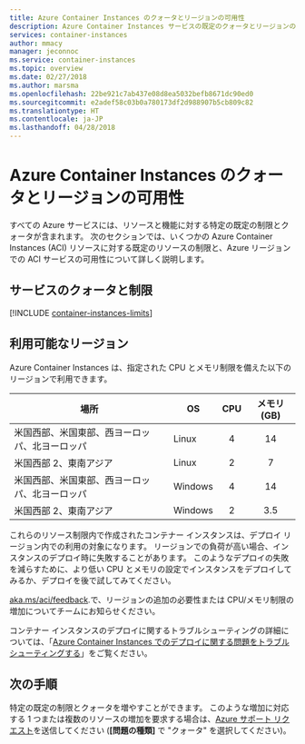 ```yaml
---
title: Azure Container Instances のクォータとリージョンの可用性
description: Azure Container Instances サービスの既定のクォータとリージョンの可用性。
services: container-instances
author: mmacy
manager: jeconnoc
ms.service: container-instances
ms.topic: overview
ms.date: 02/27/2018
ms.author: marsma
ms.openlocfilehash: 22be921c7ab437e08d8ea5032befb8671dc90ed0
ms.sourcegitcommit: e2adef58c03b0a780173df2d988907b5cb809c82
ms.translationtype: HT
ms.contentlocale: ja-JP
ms.lasthandoff: 04/28/2018
---
```

# <a name="quotas-and-region-availability-for-azure-container-instances"></a>Azure Container Instances のクォータとリージョンの可用性

すべての Azure サービスには、リソースと機能に対する特定の既定の制限とクォータが含まれます。 次のセクションでは、いくつかの Azure Container Instances (ACI) リソースに対する既定のリソースの制限と、Azure リージョンでの ACI サービスの可用性について詳しく説明します。

## <a name="service-quotas-and-limits"></a>サービスのクォータと制限

[!INCLUDE [container-instances-limits](../../includes/container-instances-limits.md)]

## <a name="region-availability"></a>利用可能なリージョン

Azure Container Instances は、指定された CPU とメモリ制限を備えた以下のリージョンで利用できます。

| 場所 | OS | CPU | メモリ (GB) |
| -------- | -- | :---: | :-----------: |
| 米国西部、米国東部、西ヨーロッパ、北ヨーロッパ | Linux | 4 | 14 |
| 米国西部 2、東南アジア | Linux | 2 | 7 |
| 米国西部、米国東部、西ヨーロッパ、北ヨーロッパ | Windows | 4 | 14 |
| 米国西部 2、東南アジア | Windows | 2 | 3.5 |

これらのリソース制限内で作成されたコンテナー インスタンスは、デプロイ リージョン内での利用の対象になります。 リージョンでの負荷が高い場合、インスタンスのデプロイ時に失敗することがあります。 このようなデプロイの失敗を減らすために、より低い CPU とメモリの設定でインスタンスをデプロイしてみるか、デプロイを後で試してみてください。

[aka.ms/aci/feedback](https://aka.ms/aci/feedback).で、リージョンの追加の必要性または CPU/メモリ制限の増加についてチームにお知らせください。

コンテナー インスタンスのデプロイに関するトラブルシューティングの詳細については、「[Azure Container Instances でのデプロイに関する問題をトラブルシューティングする](container-instances-troubleshooting.md)」をご覧ください。

## <a name="next-steps"></a>次の手順

特定の既定の制限とクォータを増やすことができます。 このような増加に対応する 1 つまたは複数のリソースの増加を要求する場合は、[Azure サポート リクエスト][azure-support]を送信してください (**[問題の種類]** で "クォータ" を選択してください)。

<!-- LINKS - External -->
[azure-support]: https://ms.portal.azure.com/#blade/Microsoft_Azure_Support/HelpAndSupportBlade/newsupportrequest
